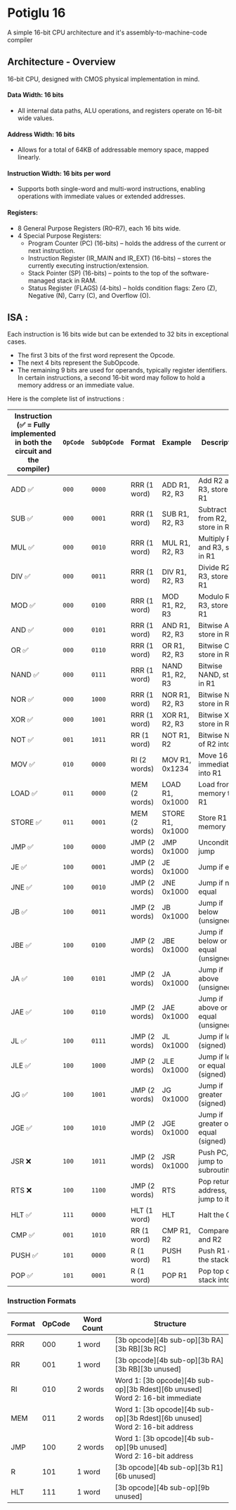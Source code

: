 # Potiglu 16
A simple 16-bit CPU architecture and it's assembly-to-machine-code compiler

## Architecture - Overview

16-bit CPU, designed with CMOS physical implementation in mind.

#### Data Width: 16 bits
- All internal data paths, ALU operations, and registers operate on 16-bit wide values.

#### Address Width: 16 bits
- Allows for a total of 64KB of addressable memory space, mapped linearly.

#### Instruction Width: 16 bits per word
- Supports both single-word and multi-word instructions, enabling operations with immediate values or extended addresses.

#### Registers:

- 8 General Purpose Registers (R0–R7), each 16 bits wide.
- 4 Special Purpose Registers:
  - Program Counter (PC) (16-bits) – holds the address of the current or next instruction. 
  - Instruction Register (IR_MAIN and IR_EXT) (16-bits) – stores the currently executing instruction/extension.
  - Stack Pointer (SP) (16-bits) – points to the top of the software-managed stack in RAM. 
  - Status Register (FLAGS) (4-bits) – holds condition flags: Zero (Z), Negative (N), Carry (C), and Overflow (O).


## ISA : 
Each instruction is 16 bits wide but can be extended to 32 bits in exceptional cases.
- The first 3 bits of the first word represent the Opcode.
- The next 4 bits represent the SubOpcode.
- The remaining 9 bits are used for operands, typically register identifiers.
  In certain instructions, a second 16-bit word may follow to hold a memory address or an immediate value.

Here is the complete list of instructions : 

| Instruction (✅ = Fully implemented<br/> in both the circuit and the compiler) | `OpCode` | `SubOpCode` | Format        | Example          | Description                       |
|-------------------------------------------------------------------------------|----------|-------------|---------------|------------------|-----------------------------------|
| ADD ✅                                                                         | `000`    | `0000`      | RRR (1 word)  | ADD R1, R2, R3   | Add R2 and R3, store in R1        |
| SUB ✅                                                                         | `000`    | `0001`      | RRR (1 word)  | SUB R1, R2, R3   | Subtract R3 from R2, store in R1  |
| MUL ✅                                                                         | `000`    | `0010`      | RRR (1 word)  | MUL R1, R2, R3   | Multiply R2 and R3, store in R1   |
| DIV ✅                                                                         | `000`    | `0011`      | RRR (1 word)  | DIV R1, R2, R3   | Divide R2 by R3, store in R1      |
| MOD ✅                                                                         | `000`    | `0100`      | RRR (1 word)  | MOD R1, R2, R3   | Modulo R2 % R3, store in R1       |
| AND ✅                                                                         | `000`    | `0101`      | RRR (1 word)  | AND R1, R2, R3   | Bitwise AND, store in R1          |
| OR ✅                                                                          | `000`    | `0110`      | RRR (1 word)  | OR R1, R2, R3    | Bitwise OR, store in R1           |
| NAND ✅                                                                        | `000`    | `0111`      | RRR (1 word)  | NAND R1, R2, R3  | Bitwise NAND, store in R1         |
| NOR ✅                                                                         | `000`    | `1000`      | RRR (1 word)  | NOR R1, R2, R3   | Bitwise NOR, store in R1          |
| XOR ✅                                                                         | `000`    | `1001`      | RRR (1 word)  | XOR R1, R2, R3   | Bitwise XOR, store in R1          |
| NOT ✅                                                                         | `001`    | `1011`      | RR (1 word)   | NOT R1, R2       | Bitwise NOT of R2 into R1         |
| MOV ✅                                                                         | `010`    | `0000`      | RI (2 words)  | MOV R1, 0x1234   | Move 16-bit immediate into R1     |
| LOAD ✅                                                                        | `011`    | `0000`      | MEM (2 words) | LOAD R1, 0x1000  | Load from memory to R1            |
| STORE ✅                                                                       | `011`    | `0001`      | MEM (2 words) | STORE R1, 0x1000 | Store R1 to memory                |
| JMP ✅                                                                         | `100`    | `0000`      | JMP (2 words) | JMP 0x1000       | Unconditional jump                |
| JE ✅                                                                          | `100`    | `0001`      | JMP (2 words) | JE 0x1000        | Jump if equal                     |
| JNE ✅                                                                         | `100`    | `0010`      | JMP (2 words) | JNE 0x1000       | Jump if not equal                 |
| JB ✅                                                                          | `100`    | `0011`      | JMP (2 words) | JB 0x1000        | Jump if below (unsigned)          |
| JBE ✅                                                                         | `100`    | `0100`      | JMP (2 words) | JBE 0x1000       | Jump if below or equal (unsigned) |
| JA ✅                                                                          | `100`    | `0101`      | JMP (2 words) | JA 0x1000        | Jump if above (unsigned)          |
| JAE ✅                                                                         | `100`    | `0110`      | JMP (2 words) | JAE 0x1000       | Jump if above or equal (unsigned) |
| JL ✅                                                                          | `100`    | `0111`      | JMP (2 words) | JL 0x1000        | Jump if less (signed)             |
| JLE ✅                                                                         | `100`    | `1000`      | JMP (2 words) | JLE 0x1000       | Jump if less or equal (signed)    |
| JG ✅                                                                          | `100`    | `1001`      | JMP (2 words) | JG 0x1000        | Jump if greater (signed)          |
| JGE ✅                                                                         | `100`    | `1010`      | JMP (2 words) | JGE 0x1000       | Jump if greater or equal (signed) |
| JSR ❌                                                                         | `100`    | `1011`      | JMP (2 words) | JSR 0x1000       | Push PC, jump to subroutine       |
| RTS ❌                                                                         | `100`    | `1100`      | JMP (2 words) | RTS              | Pop return address, jump to it    |
| HLT ✅                                                                         | `111`    | `0000`      | HLT (1 word)  | HLT              | Halt the CPU                      |
| CMP ✅                                                                         | `001`    | `1010`      | RR (1 word)   | CMP R1, R2       | Compare R1 and R2                 |
| PUSH ✅                                                                        | `101`    | `0000`      | R (1 word)    | PUSH R1          | Push R1 onto the stack            |
| POP ✅                                                                         | `101`    | `0001`      | R (1 word)    | POP R1           | Pop top of stack into R1          |

### Instruction Formats

| Format | OpCode | Word Count | Structure                                                                          |
|--------|--------|------------|------------------------------------------------------------------------------------|
| RRR    | 000    | 1 word     | [3b opcode][4b sub-op][3b RA][3b RB][3b RC]                                        |
| RR     | 001    | 1 word     | [3b opcode][4b sub-op][3b RA][3b RB][3b unused]                                    |
| RI     | 010    | 2 words    | Word 1: [3b opcode][4b sub-op][3b Rdest][6b unused]  <br> Word 2: 16-bit immediate |
| MEM    | 011    | 2 words    | Word 1: [3b opcode][4b sub-op][3b Rdest][6b unused]  <br> Word 2: 16-bit address   |
| JMP    | 100    | 2 words    | Word 1: [3b opcode][4b sub-op][9b unused]          <br> Word 2: 16-bit address     |
| R      | 101    | 1 word     | [3b opcode][4b sub-op][3b R1][6b unused]                                           |
| HLT    | 111    | 1 word     | [3b opcode][4b sub-op][9b unused]                                                  |